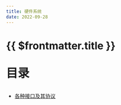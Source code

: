 ```yaml
---
title: 硬件系统
date: 2022-09-28
---
```


# {{ $frontmatter.title }}

<p style="font-size: 32px; font-weight: bold;">目录</p>
 
- [各种接口及其协议](Interface_Protocol/README.md)

<br>
&emsp;
